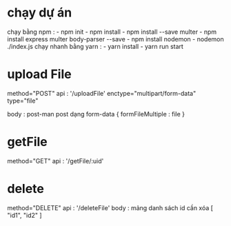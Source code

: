 # chạy dự án
chạy bằng npm : 
    	- npm init
    	- npm install
    	- npm install --save multer
 	- npm install express multer body-parser --save
    	- npm install nodemon
    	- nodemon ./index.js
chạy nhanh bằng yarn :
    	- yarn install
 	- yarn run start
	 
# upload File

method="POST"
api : '/uploadFile'
enctype="multipart/form-data"
type="file"

body :
post-man post dạng form-data
{
formFileMultiple : file
}

# getFile

method="GET"
api : '/getFile/:uid'

# delete

method="DELETE"
api : '/deleteFile'
body :
mảng danh sách id cần xóa
[
"id1",
"id2"
]
